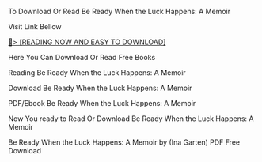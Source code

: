 To Download Or Read Be Ready When the Luck Happens: A Memoir

Visit Link Bellow

<a href="https://uk.ebookarea.xyz/?book=209192698-be-ready-when-the-luck-happens">📖&gt; [READING NOW AND EASY TO DOWNLOAD]</a>

Here You Can Download Or Read Free Books

Reading Be Ready When the Luck Happens: A Memoir

Download Be Ready When the Luck Happens: A Memoir

PDF/Ebook Be Ready When the Luck Happens: A Memoir

Now You ready to Read Or Download Be Ready When the Luck Happens: A Memoir

Be Ready When the Luck Happens: A Memoir by (Ina Garten) PDF Free Download
